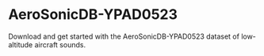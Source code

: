 # AeroSonicDB-YPAD0523
Download and get started with the AeroSonicDB-YPAD0523 dataset of low-altitude aircraft sounds.
